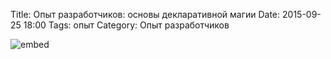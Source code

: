 Title: Опыт разработчиков: основы декларативной магии
Date: 2015-09-25 18:00
Tags: опыт
Category: Опыт разработчиков

![embed](http://www.youtube.com/watch?v=luhyEER7_KM)